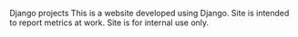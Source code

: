 Django projects
This is a website developed using Django. 
Site is intended to report metrics at work. Site is for internal use only. 
